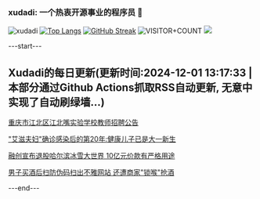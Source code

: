 ### xudadi: 一个热衷开源事业的程序员 👋

![xudadi](https://github-readme-stats-git-masterorgs-github-readme-stats-team.vercel.app/api?username=xudadi)
[![Top Langs](https://github-readme-stats.vercel.app/api/top-langs/?username=xudadi)](https://github.com/anuraghazra/github-readme-stats)
[![GitHub Streak](https://streak-stats.demolab.com?user=xudadi&locale=zh_Hans)](https://git.io/streak-stats)
![VISITOR+COUNT](https://komarev.com/ghpvc/?username=xudadi&label=VISITOR+COUNT)
![](https://raw.githubusercontent.com/xudadi/xudadi/main/assets/github-contribution-grid-snake.svg)


---start---

## Xudadi的每日更新(更新时间:2024-12-01 13:17:33 | 本部分通过Github Actions抓取RSS自动更新, 无意中实现了自动刷绿墙...)

[重庆市江北区江北嘴实验学校教师招聘公告](https://www.gongkaoleida.com/article/2213603)

["艾滋夫妇"确诊感染后的第20年:健康儿子已是大一新生](https://m.163.com/news/article/JI926P7A0514R9P4.html)

[融创宣布退股哈尔滨冰雪大世界 10亿元价款有严格用途](https://m.163.com/news/article/JI9FHCV40512B07B.html)

[男子买酒后扫防伪码扫出不雅网站 还遭商家"锁喉"抢酒](https://m.163.com/news/article/JI91UCGJ053469LG.html)

---end---
